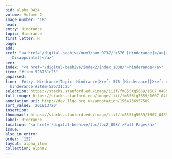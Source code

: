 ```yaml
---
pid: alpha_0424
volume: Volume 2
image_number: '18'
head:
entry: Hindrance
topic: Hindrance
first_letter: H
page:
add:
xref: "<a href='/digital-beehive/num3/num_0737/'>576 [Hinderance]</a>|<a href='/digital-beehive/num2/num_0586/'>470
  [Disappointmt]</a>"
see:
index: "<a href='/digital-beehive/index2/index_1838/'>hinderance</a>"
item: "#item-526731c25"
unparsed:
line: 'Entry: Hindrance|Topic: Hindrance|Xref: 576 [Hinderance]|Xref: 470 [Disappointmt]|Index:
  hinderance|#item-526731c25'
selection: https://stacks.stanford.edu/image/iiif/fm855tg5659/1607_0485/706,3720,3032,582/full/0/default.jpg
full_image: https://stacks.stanford.edu/image/iiif/fm855tg5659/1607_0485/full/full/0/default.jpg
annotation_uri: http://dev.llgc.org.uk/annotation/1564756957509
sort_value: '201813720'
insertion:
thumbnail: https://stacks.stanford.edu/image/iiif/fm855tg5659/1607_0485/706,3720,600,180/250,/0/default.jpg
label: Hindrance
location: "<a href='/digital-beehive/toc/toc2_008/'>Full Page</a>"
issue:
also_in_entry:
order: '152'
layout: alpha_item
collection: alpha2
---
```

